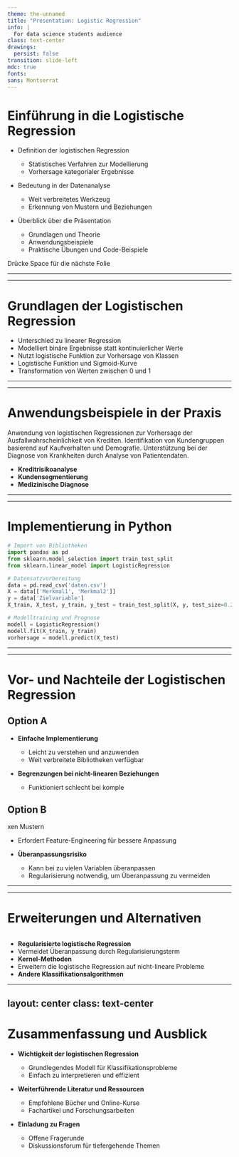 ```yaml
---
theme: the-unnamed
title: "Presentation: Logistic Regression"
info: |
  For data science students audience
class: text-center
drawings:
  persist: false
transition: slide-left
mdc: true
fonts:
sans: Montserrat
---
```


# Einführung in die Logistische Regression

- Definition der logistischen Regression
  - Statistisches Verfahren zur Modellierung
  - Vorhersage kategorialer Ergebnisse

- Bedeutung in der Datenanalyse
  - Weit verbreitetes Werkzeug
  - Erkennung von Mustern und Beziehungen

- Überblick über die Präsentation
  - Grundlagen und Theorie
  - Anwendungsbeispiele
  - Praktische Übungen und Code-Beispiele

<div @click="$slidev.nav.next" class="mt-12 py-1" hover:bg="white op-10">
  Drücke Space für die nächste Folie <carbon:arrow-right />
</div>

---
---
# Grundlagen der Logistischen Regression

- Unterschied zu linearer Regression
- Modelliert binäre Ergebnisse statt kontinuierlicher Werte
- Nutzt logistische Funktion zur Vorhersage von Klassen
- Logistische Funktion und Sigmoid-Kurve
- Transformation von Werten zwischen 0 und 1


---
---
# Anwendungsbeispiele in der Praxis

Anwendung von logistischen Regressionen zur Vorhersage der Ausfallwahrscheinlichkeit von Krediten.
Identifikation von Kundengruppen basierend auf Kaufverhalten und Demografie.
Unterstützung bei der Diagnose von Krankheiten durch Analyse von Patientendaten.

- **Kreditrisikoanalyse**
- **Kundensegmentierung**
- **Medizinische Diagnose**


---
---
# Implementierung in Python

```python
# Import von Bibliotheken
import pandas as pd
from sklearn.model_selection import train_test_split
from sklearn.linear_model import LogisticRegression

# Datensatzvorbereitung
data = pd.read_csv('daten.csv')
X = data[['Merkmal1', 'Merkmal2']]
y = data['Zielvariable']
X_train, X_test, y_train, y_test = train_test_split(X, y, test_size=0.2)

# Modelltraining und Prognose
modell = LogisticRegression()
modell.fit(X_train, y_train)
vorhersage = modell.predict(X_test)
```

---
---
# Vor- und Nachteile der Logistischen Regression

<div grid="~ cols-2 gap-4">
<div>

## Option A

- **Einfache Implementierung**
  - Leicht zu verstehen und anzuwenden
  - Weit verbreitete Bibliotheken verfügbar

- **Begrenzungen bei nicht-linearen Beziehungen**
  - Funktioniert schlecht bei komple

</div>
<div>

## Option B

xen Mustern
  - Erfordert Feature-Engineering für bessere Anpassung

- **Überanpassungsrisiko**
  - Kann bei zu vielen Variablen überanpassen
  - Regularisierung notwendig, um Überanpassung zu vermeiden

</div>
</div>

---
---
# Erweiterungen und Alternativen

```markdown
```

- **Regularisierte logistische Regression**
- Vermeidet Überanpassung durch Regularisierungsterm
- **Kernel-Methoden**
- Erweitern die logistische Regression auf nicht-lineare Probleme
- **Andere Klassifikationsalgorithmen**


---
layout: center
class: text-center
---

# Zusammenfassung und Ausblick

- **Wichtigkeit der logistischen Regression**
  - Grundlegendes Modell für Klassifikationsprobleme
  - Einfach zu interpretieren und effizient

- **Weiterführende Literatur und Ressourcen**
  - Empfohlene Bücher und Online-Kurse
  - Fachartikel und Forschungsarbeiten

- **Einladung zu Fragen**
  - Offene Fragerunde
  - Diskussionsforum für tiefergehende Themen


